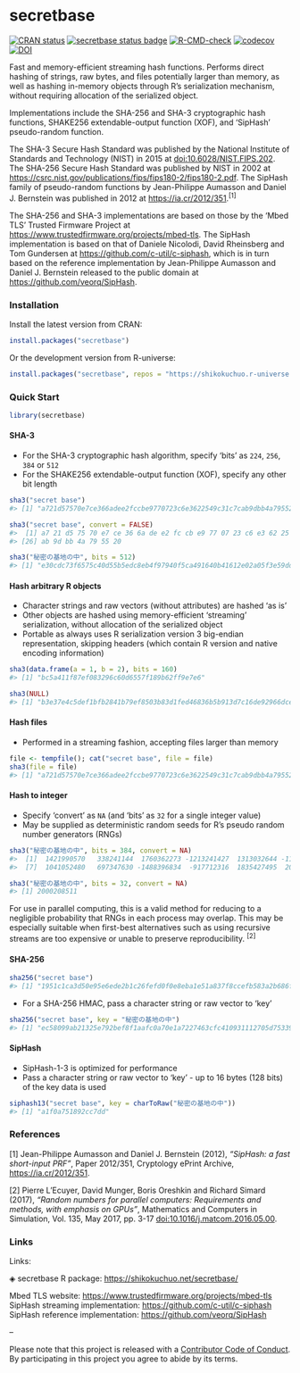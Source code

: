 
<!-- README.md is generated from README.Rmd. Please edit that file -->

# secretbase

<!-- badges: start -->

[![CRAN
status](https://www.r-pkg.org/badges/version/secretbase?color=42147b)](https://CRAN.R-project.org/package=secretbase)
[![secretbase status
badge](https://shikokuchuo.r-universe.dev/badges/secretbase?color=e4723a)](https://shikokuchuo.r-universe.dev/secretbase)
[![R-CMD-check](https://github.com/shikokuchuo/secretbase/workflows/R-CMD-check/badge.svg)](https://github.com/shikokuchuo/secretbase/actions)
[![codecov](https://codecov.io/gh/shikokuchuo/secretbase/graph/badge.svg)](https://app.codecov.io/gh/shikokuchuo/secretbase)
[![DOI](https://zenodo.org/badge/745691432.svg)](https://zenodo.org/doi/10.5281/zenodo.10553139)
<!-- badges: end -->

Fast and memory-efficient streaming hash functions. Performs direct
hashing of strings, raw bytes, and files potentially larger than memory,
as well as hashing in-memory objects through R’s serialization
mechanism, without requiring allocation of the serialized object.

Implementations include the SHA-256 and SHA-3 cryptographic hash
functions, SHAKE256 extendable-output function (XOF), and ‘SipHash’
pseudo-random function.

The SHA-3 Secure Hash Standard was published by the National Institute
of Standards and Technology (NIST) in 2015 at
[doi:10.6028/NIST.FIPS.202](https://dx.doi.org/10.6028/NIST.FIPS.202).
The SHA-256 Secure Hash Standard was published by NIST in 2002 at
<https://csrc.nist.gov/publications/fips/fips180-2/fips180-2.pdf>. The
SipHash family of pseudo-random functions by Jean-Philippe Aumasson and
Daniel J. Bernstein was published in 2012 at
<https://ia.cr/2012/351>.<sup>\[1\]</sup>

The SHA-256 and SHA-3 implementations are based on those by the ‘Mbed
TLS’ Trusted Firmware Project at
<https://www.trustedfirmware.org/projects/mbed-tls>. The SipHash
implementation is based on that of Daniele Nicolodi, David Rheinsberg
and Tom Gundersen at <https://github.com/c-util/c-siphash>, which is in
turn based on the reference implementation by Jean-Philippe Aumasson and
Daniel J. Bernstein released to the public domain at
<https://github.com/veorq/SipHash>.

### Installation

Install the latest version from CRAN:

``` r
install.packages("secretbase")
```

Or the development version from R-universe:

``` r
install.packages("secretbase", repos = "https://shikokuchuo.r-universe.dev")
```

### Quick Start

``` r
library(secretbase)
```

#### SHA-3

- For the SHA-3 cryptographic hash algorithm, specify ‘bits’ as `224`,
  `256`, `384` or `512`
- For the SHAKE256 extendable-output function (XOF), specify any other
  bit length

``` r
sha3("secret base")
#> [1] "a721d57570e7ce366adee2fccbe9770723c6e3622549c31c7cab9dbb4a795520"

sha3("secret base", convert = FALSE)
#>  [1] a7 21 d5 75 70 e7 ce 36 6a de e2 fc cb e9 77 07 23 c6 e3 62 25 49 c3 1c 7c
#> [26] ab 9d bb 4a 79 55 20

sha3("秘密の基地の中", bits = 512)
#> [1] "e30cdc73f6575c40d55b5edc8eb4f97940f5ca491640b41612e02a05f3e59dd9c6c33f601d8d7a8e2ca0504b8c22f7bc69fa8f10d7c01aab392781ff4ae1e610"
```

#### Hash arbitrary R objects

- Character strings and raw vectors (without attributes) are hashed ‘as
  is’
- Other objects are hashed using memory-efficient ‘streaming’
  serialization, without allocation of the serialized object
- Portable as always uses R serialization version 3 big-endian
  representation, skipping headers (which contain R version and native
  encoding information)

``` r
sha3(data.frame(a = 1, b = 2), bits = 160)
#> [1] "bc5a411f87ef083296c60d6557f189b62ff9e7e6"

sha3(NULL)
#> [1] "b3e37e4c5def1bfb2841b79ef8503b83d1fed46836b5b913d7c16de92966dcee"
```

#### Hash files

- Performed in a streaming fashion, accepting files larger than memory

``` r
file <- tempfile(); cat("secret base", file = file)
sha3(file = file)
#> [1] "a721d57570e7ce366adee2fccbe9770723c6e3622549c31c7cab9dbb4a795520"
```

#### Hash to integer

- Specify ‘convert’ as `NA` (and ‘bits’ as `32` for a single integer
  value)
- May be supplied as deterministic random seeds for R’s pseudo random
  number generators (RNGs)

``` r
sha3("秘密の基地の中", bits = 384, convert = NA)
#>  [1]  1421990570   338241144  1760362273 -1213241427  1313032644 -1154474231
#>  [7]  1041052480   697347630 -1488396834  -917712316  1835427495  2044829552

sha3("秘密の基地の中", bits = 32, convert = NA)
#> [1] 2000208511
```

For use in parallel computing, this is a valid method for reducing to a
negligible probability that RNGs in each process may overlap. This may
be especially suitable when first-best alternatives such as using
recursive streams are too expensive or unable to preserve
reproducibility. <sup>\[2\]</sup>

#### SHA-256

``` r
sha256("secret base")
#> [1] "1951c1ca3d50e95e6ede2b1c26fefd0f0e8eba1e51a837f8ccefb583a2b686fe"
```

- For a SHA-256 HMAC, pass a character string or raw vector to ‘key’

``` r
sha256("secret base", key = "秘密の基地の中")
#> [1] "ec58099ab21325e792bef8f1aafc0a70e1a7227463cfc410931112705d753392"
```

#### SipHash

- SipHash-1-3 is optimized for performance
- Pass a character string or raw vector to ‘key’ - up to 16 bytes (128
  bits) of the key data is used

``` r
siphash13("secret base", key = charToRaw("秘密の基地の中"))
#> [1] "a1f0a751892cc7dd"
```

### References

\[1\] Jean-Philippe Aumasson and Daniel J. Bernstein (2012), *“SipHash:
a fast short-input PRF”*, Paper 2012/351, Cryptology ePrint Archive,
<https://ia.cr/2012/351>.

\[2\] Pierre L’Ecuyer, David Munger, Boris Oreshkin and Richard Simard
(2017), *“Random numbers for parallel computers: Requirements and
methods, with emphasis on GPUs”*, Mathematics and Computers in
Simulation, Vol. 135, May 2017, pp. 3-17
[doi:10.1016/j.matcom.2016.05.00](https://doi.org/10.1016/j.matcom.2016.05.005).

### Links

Links:

◈ secretbase R package: <https://shikokuchuo.net/secretbase/>

Mbed TLS website:
<https://www.trustedfirmware.org/projects/mbed-tls><br /> SipHash
streaming implementation: <https://github.com/c-util/c-siphash><br />
SipHash reference implementation: <https://github.com/veorq/SipHash>

–

Please note that this project is released with a [Contributor Code of
Conduct](https://shikokuchuo.net/secretbase/CODE_OF_CONDUCT.html). By
participating in this project you agree to abide by its terms.
